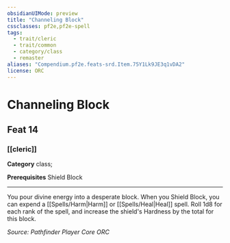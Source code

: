 ```yaml
---
obsidianUIMode: preview
title: "Channeling Block"
cssclasses: pf2e,pf2e-spell
tags:
  - trait/cleric
  - trait/common
  - category/class
  - remaster
aliases: "Compendium.pf2e.feats-srd.Item.75Y1Lk9JE3q1vDA2"
license: ORC
---
```

# Channeling Block
## Feat 14
### [[cleric]]

**Category** class; 



**Prerequisites** Shield Block
* * *
You pour divine energy into a desperate block. When you Shield Block, you can expend a [[Spells/Harm|Harm]] or [[Spells/Heal|Heal]] spell. Roll 1d8 for each rank of the spell, and increase the shield's Hardness by the total for this block.

*Source: Pathfinder Player Core*
*ORC*